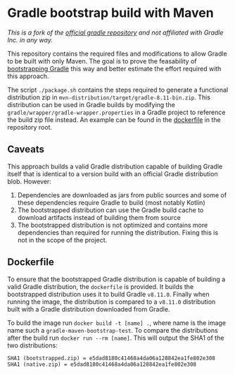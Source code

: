 # Gradle bootstrap build with Maven

*This is a fork of the [official gradle repository](https://github.com/gradle/gradle) and not affiliated with Gradle Inc. in any way.*

This repository contains the required files and modifications to allow Gradle to be built with only Maven. The goal is to prove the feasability of [bootstrapping Gradle](https://bootstrappable.org/projects/java-tools.html) this way and better estimate the effort required with this approach.

The script `./package.sh` contains the steps required to generate a functional distribution zip in `mvn-distribution/target/gradle-8.11-bin.zip`. This distribution can be used in Gradle builds by modifying the `gradle/wrapper/gradle-wrapper.properties` in a Gradle project to reference the build zip file instead. An example can be found in the [dockerfile](#dockerfile) in the repository root.

## Caveats

This approach builds a valid Gradle distribution capable of building Gradle itself that is identical to a version build with an official Gradle distribution blob. However:

1. Dependencies are downloaded as jars from public sources and some of these dependencies require Gradle to build (most notably Kotlin)
2. The bootstrapped distribution can use the Gradle build cache to download artifacts instead of building them from source
3. The bootstrapped distribution is not optimized and contains more dependencies than required for running the distribution. Fixing this is not in the scope of the project.

## Dockerfile

To ensure that the bootstrapped Gradle distribution is capable of building a valid Gradle distribution, the `dockerfile` is provided.
It builds the bootstrapped distribution uses it to build Gradle `v8.11.0`. Finally when running the image, the distribution is compared to a `v8.11.0` distribution built with a Gradle distribution downloaded from Gradle.

To build the image run `docker build -t [name] .`, where name is the image name such a `gradle-maven-bootstrap-test`.
To compare the distributions after the build run `docker run --rm [name]`. This will output the SHA1 of the two distributions:
```
SHA1 (bootstrapped.zip) = e5dad8180c41468a4da06a128842ea1fe802e308
SHA1 (native.zip) = e5dad8180c41468a4da06a128842ea1fe802e308
```
